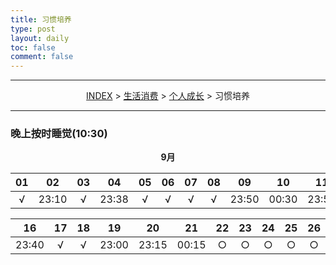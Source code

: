 ```yaml
---
title: 习惯培养
type: post
layout: daily
toc: false
comment: false
---
```

---
<span><center>[INDEX](/gknows/index) > [生活消费](/gknows/生活消费) > [个人成长](/gknows/个人成长) > 习惯培养</center></span>

---
### 晚上按时睡觉(10:30)

**<center>9月</center>**

| 01 | 02    | 03 | 04    | 05 | 06 | 07 | 08 | 09    | 10    | 11    | 12    | 13 | 14 | 15    |
|:--:|:-----:|:--:|:-----:|:--:|:--:|:--:|:--:|:-----:|:-----:|:-----:|:-----:|:--:|:--:|:-----:|
| √  | 23:10 | √  | 23:38 | √  | √  | √  | √  | 23:50 | 00:30 | 23:50 | 23:00 | √  | √  | 23:30 |

| 16    | 17 | 18 | 19    | 20    | 21    | 22 | 23 | 24 | 25 | 26 | 27 | 28 | 29 | 30 |
|:-----:|:--:|:--:|:-----:|:-----:|:-----:|:--:|:--:|:--:|:--:|:--:|:--:|:--:|:--:|:--:|
| 23:40 | √  | √  | 23:00 | 23:15 | 00:15 | ○  | ○  | ○  | ○  | ○  | ○  | ○  | ○  | ○  |
